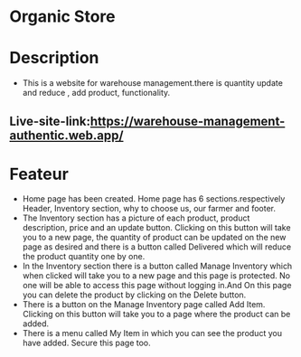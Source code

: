 # Organic Store

# Description
* This is a website for warehouse management.there is quantity update and reduce , add product, functionality.

## Live-site-link:https://warehouse-management-authentic.web.app/

# Feateur
* Home page has been created. Home page has 6 sections.respectively Header, Inventory section, why to choose us, our farmer and footer.
* The Inventory section has a picture of each product, product description, price and an update button. Clicking on this button will take you to a new page, the quantity of product can be updated on the new page as desired and there is a button called Delivered which will reduce the product quantity one by one.
* In the Inventory section there is a button called Manage Inventory which when clicked will take you to a new page and this page is protected. No one will be able to access this page without logging in.And On this page you can delete the product by clicking on the Delete button.
* There is a button on the Manage Inventory page called Add Item. Clicking on this button will take you to a page where the product can be added.
* There is a menu called My Item in which you can see the product you have added. Secure this page too.